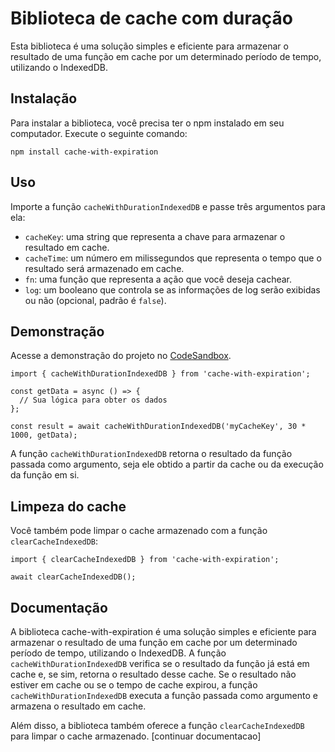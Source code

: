 Biblioteca de cache com duração
===============================

Esta biblioteca é uma solução simples e eficiente para armazenar o resultado de uma função em cache por um determinado período de tempo, utilizando o IndexedDB.

Instalação
----------

Para instalar a biblioteca, você precisa ter o npm instalado em seu computador. Execute o seguinte comando:

```
npm install cache-with-expiration
```

Uso
---

Importe a função `cacheWithDurationIndexedDB` e passe três argumentos para ela:

*   `cacheKey`: uma string que representa a chave para armazenar o resultado em cache.
*   `cacheTime`: um número em milissegundos que representa o tempo que o resultado será armazenado em cache.
*   `fn`: uma função que representa a ação que você deseja cachear.
*   `log`: um booleano que controla se as informações de log serão exibidas ou não (opcional, padrão é `false`).

## Demonstração

Acesse a demonstração do projeto no [CodeSandbox](https://codesandbox.io/s/hungry-gates-nebif8).

```
import { cacheWithDurationIndexedDB } from 'cache-with-expiration';

const getData = async () => {
  // Sua lógica para obter os dados
};

const result = await cacheWithDurationIndexedDB('myCacheKey', 30 * 1000, getData);
```

A função `cacheWithDurationIndexedDB` retorna o resultado da função passada como argumento, seja ele obtido a partir da cache ou da execução da função em si.

Limpeza do cache
----------------

Você também pode limpar o cache armazenado com a função `clearCacheIndexedDB`:

```
import { clearCacheIndexedDB } from 'cache-with-expiration';

await clearCacheIndexedDB();
```

Documentação
------------

A biblioteca cache-with-expiration é uma solução simples e eficiente para armazenar o resultado de uma função em cache por um determinado período de tempo, utilizando o IndexedDB. A função `cacheWithDurationIndexedDB` verifica se o resultado da função já está em cache e, se sim, retorna o resultado desse cache. Se o resultado não estiver em cache ou se o tempo de cache expirou, a função `cacheWithDurationIndexedDB` executa a função passada como argumento e armazena o resultado em cache.

Além disso, a biblioteca também oferece a função `clearCacheIndexedDB` para limpar o cache armazenado.
[continuar documentacao]


